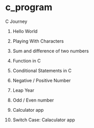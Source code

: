 # c_program
C Journey

1. Hello World

2. Playing With Characters

3. Sum and difference of two numbers

4. Function in C

5. Conditional Statements in C

6. Negative / Positive Number

7. Leap Year

8. Odd / Even number

9. Calculator app

10. Switch Case: Calaculator app
